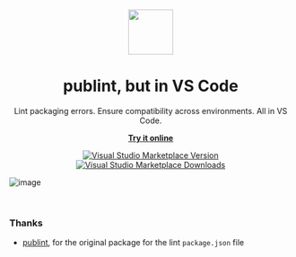 <br>

<p align="center">
  <img src="https://github.com/kravetsone/vscode-publint/assets/57632712/3d5d35b5-9227-4ac2-ad48-bea73c21e965" height="80">
</p>

<h1 align="center">
  publint, but in VS Code
</h1>

<p align="center">
  Lint packaging errors. Ensure compatibility across environments. All in VS Code.
</p>

<p align="center">
  <a href="https://publint.dev">
    <strong>Try it online</strong>
  </a>
</p>

<p align="center">
<a href="https://marketplace.visualstudio.com/items?itemName=kravets.vscode-publint" target="__blank"><img src="https://img.shields.io/visual-studio-marketplace/v/kravets.vscode-publint.svg?color=4EC5D4&amp;label=VS%20Code%20Marketplace&logo=visual-studio-code" alt="Visual Studio Marketplace Version" /></a>
<a href="https://marketplace.visualstudio.com/items?itemName=kravets.vscode-publint" target="__blank"><img src="https://img.shields.io/visual-studio-marketplace/d/kravets.vscode-publint.svg?color=2B90B6" alt="Visual Studio Marketplace Downloads" /></a>
</p>

![image](https://github.com/kravetsone/vscode-publint/assets/57632712/0232b740-2a55-4979-bbb5-6582b30f6592)

<br>

### Thanks

-   [publint](https://github.com/bluwy/publint), for the original package for the lint `package.json` file

